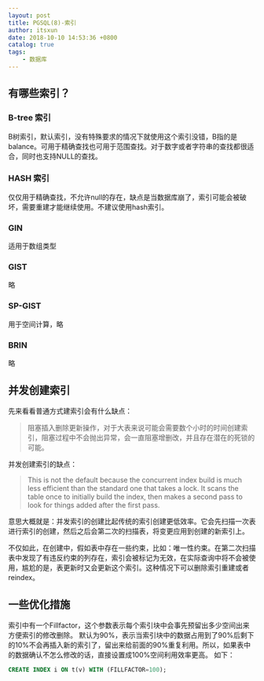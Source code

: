 ```yaml
---
layout: post
title: PGSQL(8)-索引
author: itsxun
date: 2018-10-10 14:53:36 +0800
catalog: true
tags:
    - 数据库
---
```


## 有哪些索引？

### B-tree 索引
B树索引，默认索引，没有特殊要求的情况下就使用这个索引没错，B指的是balance。可用于精确查找也可用于范围查找。对于数字或者字符串的查找都很适合，同时也支持NULL的查找。

### HASH 索引
仅仅用于精确查找，不允许null的存在，缺点是当数据库崩了，索引可能会被破坏，需要重建才能继续使用。不建议使用hash索引。

### GIN
适用于数组类型

### GIST
略

### SP-GIST
用于空间计算，略

### BRIN
略

## 并发创建索引

先来看看普通方式建索引会有什么缺点：

> 阻塞插入删除更新操作，对于大表来说可能会需要数个小时的时间创建索引，阻塞过程中不会抛出异常，会一直阻塞增删改，并且存在潜在的死锁的可能。

并发创建索引的缺点：

> This is not the default because the concurrent index build is much less efficient than the standard one that takes a lock. It scans the table once to initially build the index, then makes a second pass to look for things added after the first pass.

意思大概就是：并发索引的创建比起传统的索引创建更低效率。它会先扫描一次表进行索引的创建，然后之后会第二次的扫描表，将变更应用到创建的新索引上。

不仅如此，在创建中，假如表中存在一些约束，比如：唯一性约束。在第二次扫描表中发现了有违反约束的列存在，索引会被标记为无效，在实际查询中将不会被使用，尴尬的是，表更新时又会更新这个索引。这种情况下可以删除索引重建或者reindex。

## 一些优化措施

索引中有一个Fillfactor，这个参数表示每个索引块中会事先预留出多少空间出来方便索引的修改删除。
默认为90%，表示当索引块中的数据占用到了90%后剩下的10%不会再插入新的索引了，留出来给前面的90%重复利用。所以，如果表中的数据确认不怎么修改的话，直接设置成100%空间利用效率更高。
如下：
```sql
CREATE INDEX i ON t(v) WITH (FILLFACTOR=100);
```

